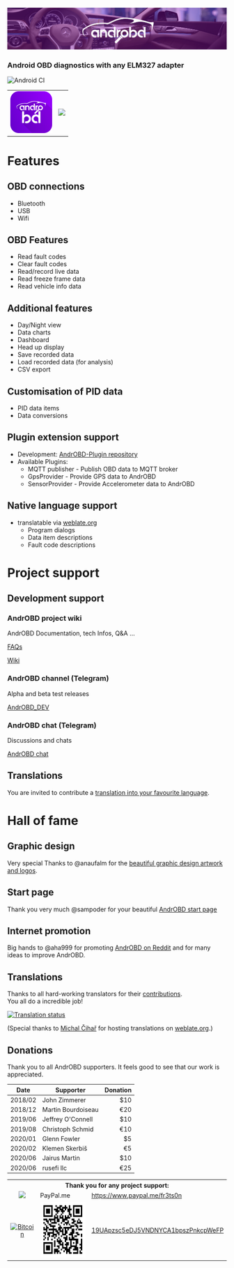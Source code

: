 ![AndrOBD](fastlane/metadata/android/en-US/images/tvBanner.png)

### Android OBD diagnostics with any ELM327 adapter

![Android CI](https://github.com/fr3ts0n/AndrOBD/workflows/Android%20CI/badge.svg)

<table>
<tr>
  <td>
    <a href="https://f-droid.org/packages/com.fr3ts0n.ecu.gui.androbd/">
      <img width="96" height="96" src="fastlane/metadata/android/en-US/images/icon.png"/>
    </a>
  </td>
  <td>
    <a href="https://f-droid.org/packages/com.fr3ts0n.ecu.gui.androbd/">
      <img src="https://f-droid.org/wiki/images/0/06/F-Droid-button_get-it-on.png"/>
    </a>
  </td>
</tr>
</table>

# Features

## OBD connections

* Bluetooth
* USB
* Wifi

## OBD Features

* Read fault codes
* Clear fault codes
* Read/record live data
* Read freeze frame data
* Read vehicle info data

## Additional features

* Day/Night view
* Data charts
* Dashboard
* Head up display
* Save recorded data
* Load recorded data (for analysis)
* CSV export

## Customisation of PID data

+ PID data items
+ Data conversions

## Plugin extension support

- Development: [AndrOBD-Plugin repository](https://github.com/fr3ts0n/AndrOBD-Plugin)
- Available Plugins:
  - MQTT publisher - Publish OBD data to MQTT broker
  - GpsProvider - Provide GPS data to AndrOBD
  - SensorProvider - Provide Accelerometer data to AndrOBD

## Native language support
 
+ translatable via [weblate.org](https://hosted.weblate.org/projects/androbd/strings/)
  + Program dialogs
  + Data item descriptions
  + Fault code descriptions

# Project support

## Development support

### AndrOBD project wiki

AndrOBD Documentation, tech Infos, Q&A ...

[FAQs](https://github.com/fr3ts0n/AndrOBD/wiki/Frequently-asked-questions)

[Wiki](https://github.com/fr3ts0n/AndrOBD/wiki)

### AndrOBD channel (Telegram)

Alpha and beta test releases

[AndrOBD_DEV](https://t.me/AndrOBD_dev)

### AndrOBD chat (Telegram)

Discussions and chats

[AndrOBD chat](https://t.me/joinchat/G60ltQv5CCEQ94BZ5yWQbg)

## Translations

You are invited to contribute a [translation into your favourite language](https://hosted.weblate.org/engage/androbd/).

# Hall of fame

## Graphic design

Very special Thanks to @anaufalm for the
[beautiful graphic design artwork and logos](https://steemit.com/utopian-io/@naufal/my-design-logo-for-androbd-valid-commit-and-added-to-v2-0-3).

## Start page

Thank you very much @sampoder for your beautiful [AndrOBD start page](https://fr3ts0n.github.io/AndrOBD/)

## Internet promotion

Big hands to @aha999 for promoting [AndrOBD on Reddit](https://www.reddit.com/r/AndrOBD/) and for many ideas to improve AndrOBD.

## Translations

Thanks to all hard-working translators for their [contributions](https://hosted.weblate.org/engage/androbd/).
<br>You all do a incredible job!

[![Translation status](https://hosted.weblate.org/widgets/androbd/-/multi-auto.svg)](https://hosted.weblate.org/engage/androbd/?utm_source=widget)

(Special thanks to [Michal Čihař](https://github.com/nijel) for hosting translations on [weblate.org](http://weblate.org/).)

## Donations

Thank you to all AndrOBD supporters.
It feels good to see that our work is appreciated.

| Date | Supporter | Donation  |
|------|-----------|----------:|
| 2018/02 | John Zimmerer | $10 |
| 2018/12 | Martin Bourdoiseau | €20 |
| 2019/06 | Jeffrey O'Connell | $10 |
| 2019/08 | Christoph Schmid | €10 |
| 2020/01 | Glenn Fowler | $5 |
| 2020/02 | Klemen Skerbiš | €5 |
| 2020/06 | Jairus Martin | $10 |
| 2020/06 | rusefi llc | €25 |

<table>
  <tr>
    <th colspan="3">Thank you for any project support:</th>
  </tr>
  <tr>
    <td align="center"><a href="https://www.paypal.me/fr3ts0n"><img src="https://www.paypalobjects.com/en_GB/i/btn/btn_donate_LG.gif"/></a></td>
    <td>PayPal.me</td>
    <td><a href="https://www.paypal.me/fr3ts0n">https://www.paypal.me/fr3ts0n</a></td>
  </tr>
  <tr>
    <td align="center"><a href="bitcoin:19UApzsc5eDJ5VNDNYCA1bpszPnkcpWeFP"><img src="https://bitcoin.org/img/icons/logotop.svg" alt="Bitcoin"/></a></td>
    <td align="center"><a href="bitcoin:19UApzsc5eDJ5VNDNYCA1bpszPnkcpWeFP"><img src="manual/bitcoin_qr_code.png" alt="bitcoin:19UApzsc5eDJ5VNDNYCA1bpszPnkcpWeFP" width="128px" height="128px"></a></td>
    <td><a href="bitcoin:19UApzsc5eDJ5VNDNYCA1bpszPnkcpWeFP">19UApzsc5eDJ5VNDNYCA1bpszPnkcpWeFP</a></td>
  </tr>
</table>
